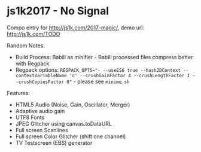 # js1k2017 - No Signal

Compo entry for http://js1k.com/2017-magic/, demo url: http://js1k.com/TODO

Random Notes:
- Build Process: Babili as minifier - Babili processed files compress better with Regpack
- Regpack options: `REGPACK_OPT5="- --useES6 true --hash2DContext --contextVariableName 'c' --crushGainFactor 4 --crushLengthFactor 1 --crushCopiesFactor 0"` - please see `minime.sh`

Features:
- HTML5 Audio (Noise, Gain, Oscillator, Merger)
- Adaptive audio gain
- UTF8 Fonts
- JPEG Glitcher using canvas.toDataURL
- Full screen Scanlines
- Full screen Color Glitcher (shift one channel)
- TV Testscreen (EBS) generator
